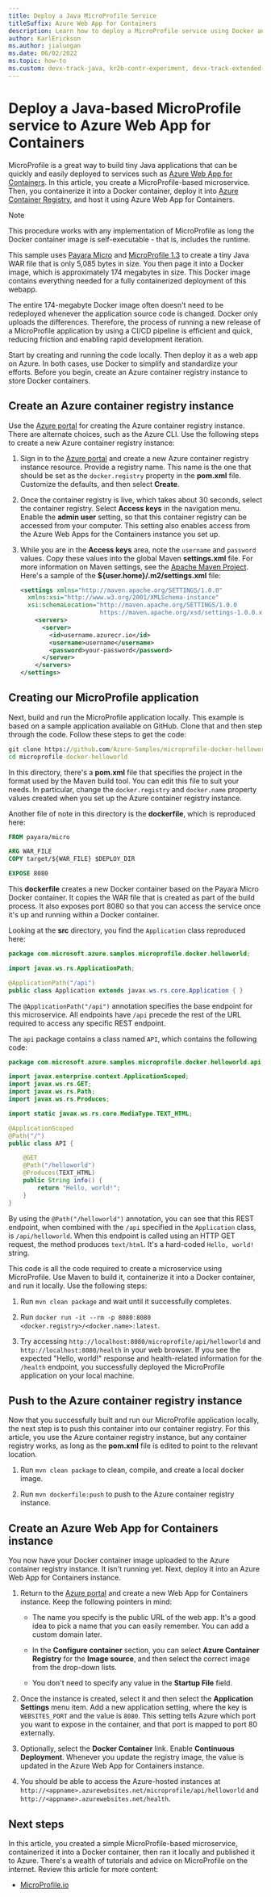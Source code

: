 ```yaml
---
title: Deploy a Java MicroProfile Service
titleSuffix: Azure Web App for Containers
description: Learn how to deploy a MicroProfile service using Docker and Azure Web App for Containers. Build tiny Java applications that can be quickly and easily deployed.
author: KarlErickson
ms.author: jialuogan
ms.date: 06/02/2022
ms.topic: how-to
ms.custom: devx-track-java, kr2b-contr-experiment, devx-track-extended-java
---
```


# Deploy a Java-based MicroProfile service to Azure Web App for Containers

MicroProfile is a great way to build tiny Java applications that can be quickly and easily deployed to services such as [Azure Web App for Containers](https://azure.microsoft.com/services/app-service/containers/). In this article, you create a MicroProfile-based microservice. Then, you containerize it into a Docker container, deploy it into [Azure Container Registry](https://azure.microsoft.com/services/container-registry/), and host it using Azure Web App for Containers.

> [!NOTE]
> This procedure works with any implementation of MicroProfile as long the Docker container image is self-executable - that is, includes the runtime.

This sample uses [Payara Micro](https://www.payara.fish/products/payara-micro/) and [MicroProfile 1.3](https://microprofile.io/) to create a tiny Java WAR file that is only 5,085 bytes in size. You then page it into a Docker image, which is approximately 174 megabytes in size. This Docker image contains everything needed for a fully containerized deployment of this webapp.

The entire 174-megabyte Docker image often doesn't need to be redeployed whenever the application source code is changed. Docker only uploads the differences. Therefore, the process of running a new release of a MicroProfile application by using a CI/CD pipeline is efficient and quick, reducing friction and enabling rapid development iteration.

Start by creating and running the code locally. Then deploy it as a web app on Azure. In both cases, use Docker to simplify and standardize your efforts. Before you begin, create an Azure container registry instance to store Docker containers.

## Create an Azure container registry instance

Use the [Azure portal](https://portal.azure.com) for creating the Azure container registry instance. There are alternate choices, such as the Azure CLI. Use the following steps to create a new Azure container registry instance:

1. Sign in to the [Azure portal](https://portal.azure.com) and create a new Azure container registry instance resource. Provide a registry name. This name is the one that should be set as the `docker.registry` property in the **pom.xml** file. Customize the defaults, and then select **Create**.

1. Once the container registry is live, which takes about 30 seconds, select the container registry. Select **Access keys** in the navigation menu. Enable the **admin user** setting, so that this container registry can be accessed from your computer. This setting also enables access from the Azure Web Apps for the Containers instance you set up.

1. While you are in the **Access keys** area, note the `username` and `password` values. Copy these values into the global Maven **settings.xml** file. For more information on Maven settings, see the [Apache Maven Project](https://maven.apache.org/settings.html). Here's a sample of the **${user.home}/.m2/settings.xml** file:

    ```xml
    <settings xmlns="http://maven.apache.org/SETTINGS/1.0.0"
      xmlns:xsi="http://www.w3.org/2001/XMLSchema-instance"
      xsi:schemaLocation="http://maven.apache.org/SETTINGS/1.0.0
                          https://maven.apache.org/xsd/settings-1.0.0.xsd">
        <servers>
          <server>
            <id>username.azurecr.io</id>
            <username>username</username>
            <password>your-password</password>
          </server>
        </servers>
    </settings>
    ```

## Creating our MicroProfile application

Next, build and run the MicroProfile application locally. This example is based on a sample application available on GitHub. Clone that and then step through the code. Follow these steps to get the code:

```cmd
git clone https://github.com/Azure-Samples/microprofile-docker-helloworld.git
cd microprofile-docker-helloworld
```

In this directory, there's a **pom.xml** file that specifies the project in the format used by the Maven build tool. You can edit this file to suit your needs. In particular, change the `docker.registry` and `docker.name` property values created when you set up the Azure container registry instance.

Another file of note in this directory is the **dockerfile**, which is reproduced here:

```dockerfile
FROM payara/micro

ARG WAR_FILE
COPY target/${WAR_FILE} $DEPLOY_DIR

EXPOSE 8080
```

This **dockerfile** creates a new Docker container based on the Payara Micro Docker container. It copies the WAR file that is created as part of the build process. It also exposes port 8080 so that you can access the service once it's up and running within a Docker container.

Looking at the **src** directory, you find the `Application` class reproduced here:

```java
package com.microsoft.azure.samples.microprofile.docker.helloworld;

import javax.ws.rs.ApplicationPath;

@ApplicationPath("/api")
public class Application extends javax.ws.rs.core.Application { }
```

The `@ApplicationPath("/api")` annotation specifies the base endpoint for this microservice. All endpoints have `/api` precede the rest of the URL required to access any specific REST endpoint.

The `api` package contains a class named `API`, which contains the following code:

```java
package com.microsoft.azure.samples.microprofile.docker.helloworld.api;

import javax.enterprise.context.ApplicationScoped;
import javax.ws.rs.GET;
import javax.ws.rs.Path;
import javax.ws.rs.Produces;

import static javax.ws.rs.core.MediaType.TEXT_HTML;

@ApplicationScoped
@Path("/")
public class API {

    @GET
    @Path("/helloworld")
    @Produces(TEXT_HTML)
    public String info() {
        return "Hello, world!";
    }
}
```

By using the `@Path("/helloworld")` annotation, you can see that this REST endpoint, when combined with the `/api` specified in the `Application` class, is `/api/helloworld`. When this endpoint is called using an HTTP GET request, the method produces `text/html`. It's a hard-coded `Hello, world!` string.

This code is all the code required to create a microservice using MicroProfile. Use Maven to build it, containerize it into a Docker container, and run it locally. Use the following steps:

1. Run `mvn clean package` and wait until it successfully completes.

1. Run `docker run -it --rm -p 8080:8080 <docker.registry>/<docker.name>:latest`.

1. Try accessing `http://localhost:8080/microprofile/api/helloworld` and `http://localhost:8080/health` in your web browser. If you see the expected "Hello, world!" response and health-related information for the `/health` endpoint, you successfully deployed the MicroProfile application on your local machine.

## Push to the Azure container registry instance

Now that you successfully built and run our MicroProfile application locally, the next step is to push this container into our container registry. For this article, you use the Azure container registry instance, but any container registry works, as long as the **pom.xml** file is edited to point to the relevant location.

1. Run `mvn clean package` to clean, compile, and create a local docker image.

1. Run `mvn dockerfile:push` to push to the Azure container registry instance.

## Create an Azure Web App for Containers instance

You now have your Docker container image uploaded to the Azure container registry instance. It isn't running yet. Next, deploy it into an Azure Web App for Containers instance.

1. Return to the [Azure portal](https://portal.azure.com) and create a new Web App for Containers instance. Keep the following pointers in mind:

   - The name you specify is the public URL of the web app. It's a good idea to pick a name that you can easily remember. You can add a custom domain later.

   - In the **Configure container** section, you can select **Azure Container Registry** for the **Image source**, and then select the correct image from the drop-down lists.

   - You don't need to specify any value in the **Startup File** field.

1. Once the instance is created, select it and then select the **Application Settings** menu item. Add a new application setting, where the key is `WEBSITES_PORT` and the value is `8080`. This setting tells Azure which port you want to expose in the container, and that port is mapped to port 80 externally.

1. Optionally, select the **Docker Container** link. Enable **Continuous Deployment**. Whenever you update the registry image, the value is updated in the Azure Web App for Containers instance.

1. You should be able to access the Azure-hosted instances at `http://<appname>.azurewebsites.net/microprofile/api/helloworld` and `http://<appname>.azurewebsites.net/health`.

## Next steps

In this article, you created a simple MicroProfile-based microservice, containerized it into a Docker container, then ran it locally and published it to Azure. There's a wealth of tutorials and advice on MicroProfile on the internet. Review this article for more content:

- [MicroProfile.io](https://microprofile.io/)
